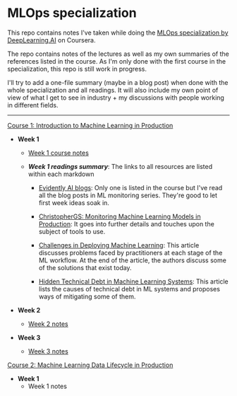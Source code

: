 # MLOps specialization

This repo contains notes I've taken while doing the [MLOps specialization by DeepLearning.AI](https://www.coursera.org/specializations/machine-learning-engineering-for-production-mlops) on Coursera.

The repo contains notes of the lectures as well as my own summaries of the references listed in the course. As I'm only done with the first course in the specialization, this repo is still work in progress.

I'll try to add a one-file summary (maybe in a blog post) when done with the whole specialization and all readings. It will also include my own point of view of what I get to see in industry + my discussions with people working in different fields.

------

[Course 1: Introduction to Machine Learning in Production](https://www.coursera.org/learn/introduction-to-machine-learning-in-production?specialization=machine-learning-engineering-for-production-mlops)



- **Week 1**

  - [Week 1 course notes](https://github.com/chsafouane/MLOps_specialization/blob/main/Course1_Intro_to_ML_in_production/Week%201/C1W1.md)

  - ***Week 1 readings summary***: The links to all resources are listed within each markdown

    - [Evidently AI blogs](https://github.com/chsafouane/MLOps_specialization/blob/main/Course1_Intro_to_ML_in_production/Week%201/C1W1_reference_evidentlyai_summary.md): Only one is listed in the course but I've read all the blog posts in ML monitoring series. They're good to let first week ideas soak in.

    - [ChristopherGS: Monitoring Machine Learning Models in Production](https://github.com/chsafouane/MLOps_specialization/blob/main/Course1_Intro_to_ML_in_production/Week%201/C1W1_reference_christophergs_summary.md): It goes into further details and touches upon the subject of tools to use.

    - [Challenges in Deploying Machine Learning](https://github.com/chsafouane/MLOps_specialization/blob/main/Course1_Intro_to_ML_in_production/Week%201/C1W1_reference_challenges_deploying_ML.md): This article discusses problems faced by practitioners at each stage of the ML workflow. At the end of the article, the authors discuss some of the solutions that exist today.
    
    - [Hidden Technical Debt in Machine Learning Systems](https://github.com/chsafouane/MLOps_specialization/blob/main/Course1_Intro_to_ML_in_production/Week%201/C1W1_reference_hidden_technical_debt_in_ML.md): This article lists the causes of technical debt in ML systems and proposes ways of mitigating some of them.
    
      

- **Week 2**

  - [Week 2 notes](https://github.com/chsafouane/MLOps_specialization/blob/main/Course1_Intro_to_ML_in_production/Week%202/C1W2.md)

    

- **Week 3**

  - [Week 3 notes](https://github.com/chsafouane/MLOps_specialization/blob/main/Course1_Intro_to_ML_in_production/Week%203/C1W3.md)
  
    

[Course 2: Machine Learning Data Lifecycle in Production](https://www.coursera.org/learn/machine-learning-data-lifecycle-in-production)

- **Week 1**
  - Week 1 notes
